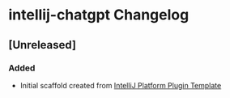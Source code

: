 <!-- Keep a Changelog guide -> https://keepachangelog.com -->

# intellij-chatgpt Changelog

## [Unreleased]
### Added
- Initial scaffold created from [IntelliJ Platform Plugin Template](https://github.com/JetBrains/intellij-platform-plugin-template)
